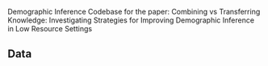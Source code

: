 Demographic Inference
Codebase for the paper: Combining vs Transferring Knowledge: Investigating Strategies for Improving Demographic Inference in Low Resource Settings

## Data
